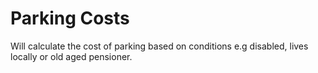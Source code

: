 # Parking Costs

Will calculate the cost of parking based on conditions e.g disabled, lives locally or old aged pensioner.
